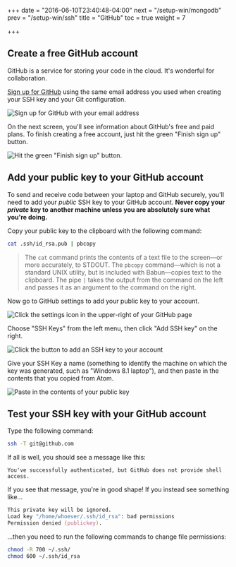+++
date = "2016-06-10T23:40:48-04:00"
next = "/setup-win/mongodb"
prev = "/setup-win/ssh"
title = "GitHub"
toc = true
weight = 7

+++

## Create a free GitHub account

GitHub is a service for storing your code in the cloud. It's wonderful for collaboration.

[Sign up for GitHub](https://github.com) using the same email address you used when creating your SSH key and your Git configuration.

![Sign up for GitHub with your email address](http://davestrus.com/images/github-01-signup.png)

On the next screen, you'll see information about GitHub's free and paid plans. To finish creating a free account, just hit the green "Finish sign up" button.

![Hit the green "Finish sign up" button.](http://davestrus.com/images/github-02-free.png)

## Add your public key to your GitHub account

To send and receive code between your laptop and GitHub securely, you'll need to add your _public_ SSH key to your GitHub account. **Never copy your _private_ key to another machine unless you are absolutely sure what you're doing.**

Copy your public key to the clipboard with the following command:

```zsh
cat .ssh/id_rsa.pub | pbcopy
```

> The `cat` command prints the contents of a text file to the screen—or more accurately, to STDOUT. The `pbcopy` command—which is not a standard UNIX utility, but is included with Babun—copies text to the clipboard. The pipe `|` takes the output from the command on the left and passes it as an argument to the command on the right.

Now go to GitHub settings to add your public key to your account.

![Click the settings icon in the upper-right of your GitHub page](http://davestrus.com/images/github-03-settings.png)

Choose "SSH Keys" from the left menu, then click "Add SSH key" on the right.

![Click the button to add an SSH key to your account](http://davestrus.com/images/github-05-add-key.png)

Give your SSH Key a name (something to identify the machine on which the key was generated, such as "Windows 8.1 laptop"), and then paste in the contents that you copied from Atom.

![Paste in the contents of your public key](http://davestrus.com/images/github-06-key-details.png)

## Test your SSH key with your GitHub account

Type the following command:

```zsh
ssh -T git@github.com
```

If all is well, you should see a message like this:

```shell
You've successfully authenticated, but GitHub does not provide shell access.
```

If you see that message, you're in good shape! If you instead see something like...

```zsh
This private key will be ignored.
Load key "/home/whoever/.ssh/id_rsa": bad permissions
Permission denied (publickey).
```

...then you need to run the following commands to change file permissions:

```zsh
chmod -R 700 ~/.ssh/
chmod 600 ~/.ssh/id_rsa
```
